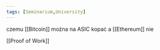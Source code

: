 ```yaml
---
tags: [Seminarium,University]
---
```


czemu [[Bitcoin]] można na ASIC kopać a [[Ethereum]] nie

[[Proof of Work]]
